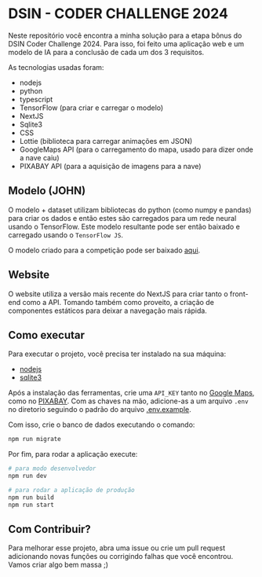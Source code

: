 # DSIN - CODER CHALLENGE 2024

Neste repositório você encontra a minha solução para a etapa bônus do DSIN Coder Challenge 2024.
Para isso, foi feito uma aplicação web e um modelo de IA para a conclusão de cada um dos 3 requisitos.

As tecnologias usadas foram:

- nodejs
- python
- typescript
- TensorFlow (para criar e carregar o modelo)
- NextJS
- Sqlite3
- CSS
- Lottie (biblioteca para carregar animações em JSON)
- GoogleMaps API (para o carregamento do mapa, usado para dizer onde a nave caiu)
- PIXABAY API (para a aquisição de imagens para a nave)

## Modelo (JOHN)

O modelo + dataset utilizam bibliotecas do python (como numpy e pandas) para criar os dados e então estes são carregados para um rede neural usando o TensorFlow. Este modelo resultante pode ser então baixado e carregado usando o `TensorFlow JS`.

O modelo criado para a competição pode ser baixado [aqui](https://github.com/Dpbm/dsin-coderchallenge-2024/releases/tag/v1.1).

## Website

O website utiliza a versão mais recente do NextJS para criar tanto o front-end como a API. Tomando também como proveito, a criação de componentes estáticos para deixar a navegação mais rápida.

## Como executar

Para executar o projeto, você precisa ter instalado na sua máquina:

- [nodejs](https://nodejs.org/en)
- [sqlite3](https://www.sqlite.org/download.html)

Após a instalação das ferramentas, crie uma `API_KEY` tanto no [Google Maps](https://developers.google.com/maps/documentation/javascript/get-api-key), como no [PIXABAY](https://pixabay.com/api/docs/). Com as chaves na mão, adicione-as a um arquivo `.env` no diretorio seguindo o padrão do arquivo [.env.example](.env.example).

Com isso, crie o banco de dados executando o comando:

```bash
npm run migrate
```

Por fim, para rodar a aplicação execute:

```bash
# para modo desenvolvedor
npm run dev

# para rodar a aplicação de produção
npm run build
npm run start
```

## Com Contribuir?

Para melhorar esse projeto, abra uma issue ou crie um pull request adicionando novas funções ou corrigindo falhas que você encontrou. Vamos criar algo bem massa ;)




